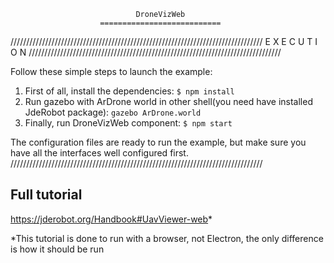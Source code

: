                                 DroneVizWeb
                        ===========================
////////////////////////////////////////////////////////////////////////////////
                           E X E C U T I O N
////////////////////////////////////////////////////////////////////////////////

Follow these simple steps to launch the example:

1. First of all, install the dependencies:
    `$ npm install`
2. Run gazebo with ArDrone world in other shell(you need have installed JdeRobot package):
    `gazebo ArDrone.world`
3. Finally, run DroneVizWeb component:
    `$ npm start`

The configuration files are ready to run the example, but make sure you have all the interfaces well configured first.
////////////////////////////////////////////////////////////////////////////////

## Full tutorial
https://jderobot.org/Handbook#UavViewer-web*

*This tutorial is done to run with a browser, not Electron, the only difference is how it should be run

